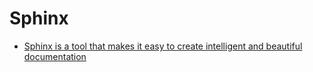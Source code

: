 # Sphinx

- [Sphinx is a tool that makes it easy to create intelligent and beautiful documentation](http://www.sphinx-doc.org/en/master/)
